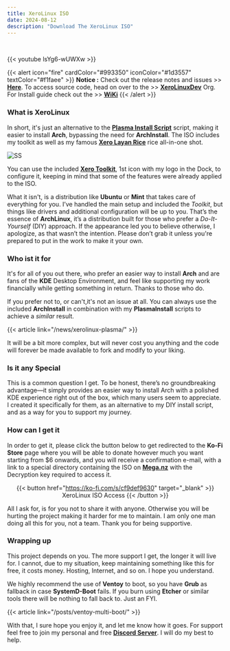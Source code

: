 ```yaml
---
title: XeroLinux ISO
date: 2024-08-12
description: "Download The XeroLinux ISO"
---
```


<br />

{{< youtube lsYg6-wUWXw >}}<br />

{{< alert icon="fire" cardColor="#993350" iconColor="#1d3557" textColor="#f1faee" >}}
**Notice :** Check out the release notes and issues >> [**Here**](https://github.com/XeroLinuxDev/xero-build/#-release-notes-). To access source code, head on over to the >> [**XeroLinuxDev**](https://github.com/XeroLinuxDev) Org. For Install guide check out the >> [**WiKi**](https://wiki.xerolinux.xyz/distro/)
{{< /alert >}}

### What is XeroLinux

In short, it's just an alternative to the [**Plasma Install Script**](https://wiki.xerolinux.xyz/plasma/) script, making it easier to install **Arch**, bypassing the need for **ArchInstall**. The ISO includes my toolkit as well as my famous [**Xero Layan Rice**](https://wiki.xerolinux.xyz/rice/) rice all-in-one shot.

![SS](https://i.imgur.com/ejZ1ZQv.png)

You can use the included [**Xero Toolkit**](https://wiki.xerolinux.xyz/xlapit/), 1st icon with my logo in the Dock, to configure it, keeping in mind that some of the features were already applied to the ISO.

What it isn't, is a distribution like **Ubuntu** or **Mint** that takes care of everything for you. I’ve handled the main setup and included the *Toolkit*, but things like drivers and additional configuration will be up to you. That’s the essence of **ArchLinux**, it’s a distribution built for those who prefer a *Do-It-Yourself* (DIY) approach. If the appearance led you to believe otherwise, I apologize, as that wasn’t the intention. Please don’t grab it unless you're prepared to put in the work to make it your own.

### Who ist it for

It's for all of you out there, who prefer an easier way to install **Arch** and are fans of the **KDE** Desktop Environment, and feel like supporting my work financially while getting something in return. Thanks to those who do.

If you prefer not to, or can't,it's not an issue at all. You can always use the included  **ArchInstall** in combination with my **PlasmaInstall** scripts to achieve a *similar* result.

{{< article link="/news/xerolinux-plasma/" >}}

It will be a bit more complex, but will never cost you anything and the code will forever be made available to fork and modify to your liking.

### Is it any Special

This is a common question I get. To be honest, there’s no groundbreaking advantage—it simply provides an easier way to install Arch with a polished KDE experience right out of the box, which many users seem to appreciate. I created it specifically for them, as an alternative to my DIY install script, and as a way for you to support my journey.

### How can I get it

In order to get it, please click the button below to get redirected to the **Ko-Fi Store** page where you will be able to donate however much you want starting from $6 onwards, and you will receive a confirmation e-mail, with a link to a special directory containing the ISO on [**Mega.nz**](https://mega.nz) with the Decryption key required to access it.

<div align="center">

{{< button href="https://ko-fi.com/s/cf9def9630" target="_blank" >}}
XeroLinux ISO Access
{{< /button >}}

</div>

All I ask for, is for you not to share it with anyone. Otherwise you will be hurting the project making it harder for me to maintain. I am only one man doing all this for you, not a team. Thank you for being supportive.

### Wrapping up

This project depends on you. The more support I get, the longer it will live for. I cannot, due to my situation, keep maintaining something like this for free, it costs money. Hosting, Internet, and so on. I hope you understand.

We highly recommend the use of **Ventoy** to boot, so you have **Grub** as fallback in case **SystemD-Boot** fails. If you burn using **Etcher** or similar tools there will be nothing to fall back to. Just an FYI.

{{< article link="/posts/ventoy-multi-boot/" >}}

With that, I sure hope you enjoy it, and let me know how it goes. For support feel free to join my personal and free [**Discord Server**](https://discord.gg/5sqxTSuKZu). I will do my best to help.

